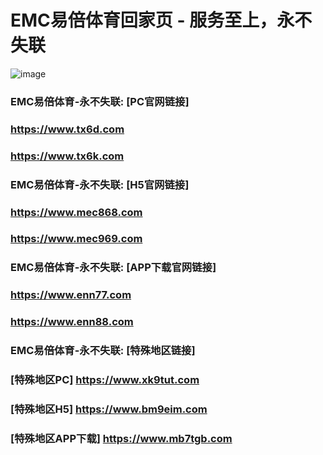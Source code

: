 # EMC易倍体育回家页 - 服务至上，永不失联
![image](https://github.com/emc00123/emc00123/assets/161131716/7c9a2641-80ea-4bcf-9aa9-06c69f78449d)


### EMC易倍体育-永不失联:  [PC官网链接]
### <https://www.tx6d.com>
### <https://www.tx6k.com>
### EMC易倍体育-永不失联:  [H5官网链接]
### <https://www.mec868.com>
### <https://www.mec969.com>
### EMC易倍体育-永不失联:  [APP下载官网链接]
### <https://www.enn77.com>
### <https://www.enn88.com>
### EMC易倍体育-永不失联:  [特殊地区链接]
### [特殊地区PC] <https://www.xk9tut.com>
### [特殊地区H5] <https://www.bm9eim.com>
### [特殊地区APP下载] <https://www.mb7tgb.com>

<!--
**emc10009/emc10009** is a ✨ _special_ ✨ repository because its `README.md` (this file) appears on your GitHub profile.

Here are some ideas to get you started:

- 🔭 I’m currently working on ...
- 🌱 I’m currently learning ...
- 👯 I’m looking to collaborate on ...
- 🤔 I’m looking for help with ...
- 💬 Ask me about ...
- 📫 How to reach me: ...
- 😄 Pronouns: ...
- ⚡ Fun fact: ...
-->
